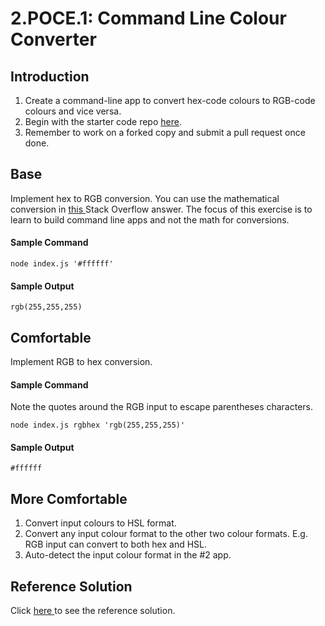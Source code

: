 # 2.POCE.1: Command Line Colour Converter

## Introduction

1. Create a command-line app to convert hex-code colours to RGB-code colours and vice versa.
2. Begin with the starter code repo [here](https://github.com/rocketacademy/css-conversions-bootcamp).
3. Remember to work on a forked copy and submit a pull request once done.

## Base

Implement hex to RGB conversion. You can use the mathematical conversion in [this ](https://stackoverflow.com/questions/5623838/rgb-to-hex-and-hex-to-rgb)Stack Overflow answer. The focus of this exercise is to learn to build command line apps and not the math for conversions.

#### Sample Command

```text
node index.js '#ffffff'
```

#### Sample Output

```text
rgb(255,255,255)
```

## Comfortable

Implement RGB to hex conversion.

#### Sample Command

Note the quotes around the RGB input to escape parentheses characters.

```text
node index.js rgbhex 'rgb(255,255,255)'
```

#### Sample Output

```text
#ffffff
```

## More Comfortable

1. Convert input colours to HSL format.
2. Convert any input colour format to the other two colour formats. E.g. RGB input can convert to both hex and HSL.
3. Auto-detect the input colour format in the \#2 app.

## Reference Solution

Click [here ](https://github.com/rocketacademy/css-conversions-bootcamp/blob/solution-base/index.js)to see the reference solution.

